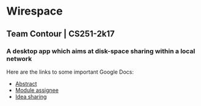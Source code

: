 # Wirespace
## Team Contour | CS251-2k17
### A desktop app which aims at disk-space sharing within a local network

Here are the links to some important Google Docs:
* [Abstract](https://docs.google.com/document/d/1uItzGIp65ad3NbyfjqiqBEdftpxoA0HOVtlpCEZ9lDU/edit?usp=sharing)
* [Module assignee](https://docs.google.com/document/d/1uGKmLdquwzOtJd5fShIoizKnfWHU_jhlt5DK_yDBj3s/edit?usp=sharing)
* [Idea sharing](https://docs.google.com/document/d/1rm-UcDiYtEIs8XoRj3kdWNkcpA8XKBiQ06JsMLKhM90/edit?usp=sharing)

